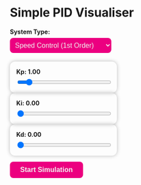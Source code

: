 # Simple PID Visualiser

<html lang="en">
<div>
  <meta charset="UTF-8">
  <script src="https://cdn.jsdelivr.net/npm/chart.js"></script>
  <style>
   
    
    .controls {
      display: flex;
      justify-content: center;
      flex-wrap: wrap;
      gap: 1.5rem;
      margin-bottom: 20px;
    }
    .slider-box {
      padding: 15px;
      border-radius: 12px;
      box-shadow: 0 0 10px #0004;
      width: 220px;
    }
    label {
      display: block;
      margin-bottom: 6px;
      font-weight: bold;
    }
    input[type=range] {
      width: 100%;
    }
    select {
      font-size: 16px;
      padding: 8px;
      border-radius: 8px;
      border: none;
      background: #ec0080;
      color: #EFEFEF;
      margin-bottom: 20px;
    }
    button {
      background: #ec0080;
      border: none;
      color: #efefef;
      font-weight: bold;
      font-size: 16px;
      padding: 10px 24px;
      border-radius: 8px;
      cursor: pointer;
      margin-bottom: 20px;
      transition: 0.2s;
    }
    button:hover { background: #ec60a8; }
    button:disabled {
      background: #334155;
      color: #94a3b8;
      cursor: not-allowed;
    }
  </style>
</div>
<body>
  <div>
    <label for="plantSelect">System Type:</label>
    <select id="plantSelect">
      <option value="speed">Speed Control (1st Order)</option>
      <option value="position">Position Control (2nd Order)</option>
    </select>
  </div>

  <div class="controls">
    <div class="slider-box">
      <label for="kp">Kp: <span id="kpVal">1.00</span></label>
      <input type="range" id="kp" min="0" max="10" step="0.1" value="1">
    </div>
    <div class="slider-box">
      <label for="ki">Ki: <span id="kiVal">0.00</span></label>
      <input type="range" id="ki" min="0" max="10" step="0.05" value="0">
    </div>
    <div class="slider-box">
      <label for="kd">Kd: <span id="kdVal">0.00</span></label>
      <input type="range" id="kd" min="0" max="10" step="0.05" value="0">
    </div>
  </div>

  <button id="toggleBtn">Start Simulation</button>
  <canvas id="chart" width="800" height="400"></canvas>

  <script>
    // --- Chart setup ---
    const ctx = document.getElementById("chart");
    const chart = new Chart(ctx, {
      type: "line",
      data: {
        labels: [],
        datasets: [
          { label: "Output", data: [], borderColor: "#38bdf8", borderWidth: 2, fill: false },
          { label: "Setpoint", data: [], borderColor: "#f87171", borderDash: [6, 4], borderWidth: 2, fill: false }
        ]
      },
      options: {
        animation: false,
        scales: {
          x: { title: { display: true, text: "Time (s)" } },
          y: {
            title: { display: true, text: "Output" },
            suggestedMin: 0,
            suggestedMax: 2
          }
        },
        plugins: { legend: { labels: { color: "#f8fafc" } } }
      }
    });

    // --- Simulation Variables ---
    let Kp = 1.0, Ki = 0.0, Kd = 0.0;
    const setpoint = 1.0;
    let plantType = "speed"; // default
    let y = 0, v = 0, integral = 0, prevError = 0;
    const tau = 1.5; // first-order time constant for speed system
    const dt = 0.01;
    let t = 0;
    let running = false;
    let lastTime = 0;

    const toggleBtn = document.getElementById("toggleBtn");

    function resetSim() {
      y = 0; v = 0; integral = 0; prevError = 0; t = 0;
      chart.data.labels = [];
      chart.data.datasets[0].data = [];
      chart.data.datasets[1].data = [];
      chart.update();
    }

    function stepPID() {
      const error = setpoint - y;
      integral += error * dt;
      const derivative = (error - prevError) / dt;
      const u = Kp * error + Ki * integral + Kd * derivative;
      prevError = error;

      if (plantType === "speed") {
        // First-order system: dy/dt = (-y + u) / tau
        y += ((-y + u) / tau) * dt;
      } else {
        // Position control: d²y/dt² = (-v + u) / tau
        const a = ((-v + u) / tau);
        v += a * dt;
        y += v * dt;
      }

      t += dt;

      chart.data.labels.push(t.toFixed(2));
      chart.data.datasets[0].data.push(y);
      chart.data.datasets[1].data.push(setpoint);

      if (chart.data.labels.length > 400) {
        chart.data.labels.shift();
        chart.data.datasets[0].data.shift();
        chart.data.datasets[1].data.shift();
      }
    }

    // --- Simulation loop ---
    function loop(timestamp) {
      if (!running) return;
      if (timestamp - lastTime > dt * 1000) {
        stepPID();
        chart.update("none");
        lastTime = timestamp;
      }

      if (t < 4) {
        requestAnimationFrame(loop);
      } else {
        running = false;
        toggleBtn.textContent = "Start Simulation";
        toggleBtn.disabled = false;
      }
    }

    toggleBtn.onclick = () => {
      if (!running) {
        resetSim();
        running = true;
        toggleBtn.textContent = "Running...";
        toggleBtn.disabled = true;
        requestAnimationFrame(loop);
      }
    };

    // --- UI Updates ---
    function updateLabel(id, val) {
      document.getElementById(id + "Val").textContent = val.toFixed(2);
    }
    document.getElementById("kp").oninput = e => { Kp = parseFloat(e.target.value); updateLabel("kp", Kp); resetSim(); };
    document.getElementById("ki").oninput = e => { Ki = parseFloat(e.target.value); updateLabel("ki", Ki); resetSim(); };
    document.getElementById("kd").oninput = e => { Kd = parseFloat(e.target.value); updateLabel("kd", Kd); resetSim(); };

    document.getElementById("plantSelect").onchange = e => {
      plantType = e.target.value;
      resetSim();
    };
  </script>
</body>
</html>
